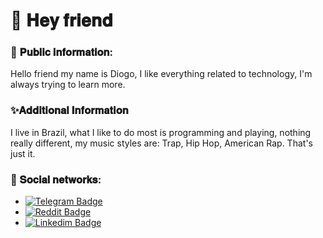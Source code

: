 # 👋 𝐇𝐞𝐲 𝐟𝐫𝐢𝐞𝐧𝐝

### 🎈 𝐏𝐮𝐛𝐥𝐢𝐜 𝐢𝐧𝐟𝐨𝐫𝐦𝐚𝐭𝐢𝐨𝐧:

<p>Hello friend my name is Diogo, I like everything related to technology, I'm always trying to learn more.<p>

### ✨𝐀𝐝𝐝𝐢𝐭𝐢𝐨𝐧𝐚𝐥 𝐈𝐧𝐟𝐨𝐫𝐦𝐚𝐭𝐢𝐨𝐧
<p> 
I live in Brazil, what I like to do most is programming and playing, nothing really different, my music styles are: Trap, Hip Hop, American Rap. That's just it.
<p>

### 🎃 𝐒𝐨𝐜𝐢𝐚𝐥 𝐧𝐞𝐭𝐰𝐨𝐫𝐤𝐬:

- [![Telegram Badge](https://img.shields.io/badge/-Telegram-blue)](https://telegram.me/diogosouzaa)
- [![Reddit Badge](https://img.shields.io/reddit/user-karma/link/diogo_ZUHN?style=social)](https://www.reddit.com/user/DIOGO_zuhn)
- [![Linkedim Badge](https://img.shields.io/badge/-LinkedIn-%230077B5?style=flat-square&logo=Linkedin&logoColor=white)](https://www.linkedin.com/in/diogo-oliveira-de-souza-342325196/)

 
